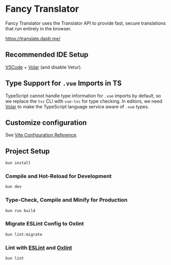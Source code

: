 # Fancy Translator

Fancy Translator uses the Translator API to provide fast, secure translations that run entirely in the browser.

https://translate.daidr.me/

## Recommended IDE Setup

[VSCode](https://code.visualstudio.com/) + [Volar](https://marketplace.visualstudio.com/items?itemName=Vue.volar) (and disable Vetur).

## Type Support for `.vue` Imports in TS

TypeScript cannot handle type information for `.vue` imports by default, so we replace the `tsc` CLI with `vue-tsc` for type checking. In editors, we need [Volar](https://marketplace.visualstudio.com/items?itemName=Vue.volar) to make the TypeScript language service aware of `.vue` types.

## Customize configuration

See [Vite Configuration Reference](https://vite.dev/config/).

## Project Setup

```sh
bun install
```

### Compile and Hot-Reload for Development

```sh
bun dev
```

### Type-Check, Compile and Minify for Production

```sh
bun run build
```

### Migrate ESLint Config to Oxlint

```sh
bun lint:migrate
```

### Lint with [ESLint](https://eslint.org/) and [Oxlint](https://oxc.rs/docs/guide/usage/linter)

```sh
bun lint
```
